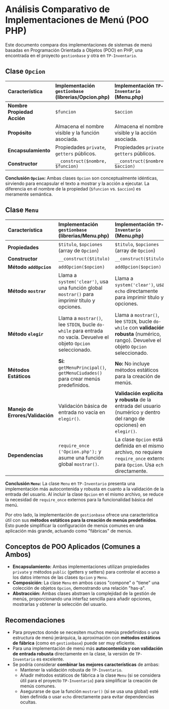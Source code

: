 # Análisis Comparativo de Implementaciones de Menú (POO PHP)

Este documento compara dos implementaciones de sistemas de menú basadas en Programación Orientada a Objetos (POO) en PHP, una encontrada en el proyecto `gestionbase` y otra en `TP-Inventario`.

## Clase `Opcion`

| Característica | Implementación `gestionbase` (librerias/Opcion.php) | Implementación `TP-Inventario` (Menu.php) |
| :--- | :--- | :--- |
| **Nombre Propiedad Acción** | `$funcion` | `$accion` |
| **Propósito** | Almacena el nombre visible y la función asociada. | Almacena el nombre visible y la acción asociada. |
| **Encapsulamiento** | Propiedades `private`, `getters` públicos. | Propiedades `private`, `getters` públicos. |
| **Constructor** | `__construct($nombre, $funcion)` | `__construct($nombre, $accion)` |

**Conclusión `Opcion`:** Ambas clases `Opcion` son conceptualmente idénticas, sirviendo para encapsular el texto a mostrar y la acción a ejecutar. La diferencia en el nombre de la propiedad (`$funcion` vs. `$accion`) es meramente semántica.

## Clase `Menu`

| Característica | Implementación `gestionbase` (librerias/Menu.php) | Implementación `TP-Inventario` (Menu.php) |
| :--- | :--- | :--- |
| **Propiedades** | `$titulo`, `$opciones` (array de `Opcion`) | `$titulo`, `$opciones` (array de `Opcion`) |
| **Constructor** | `__construct($titulo)` | `__construct($titulo)` |
| **Método `addOpcion`** | `addOpcion($opcion)` | `addOpcion($opcion)` |
| **Método `mostrar`** | Llama a `system('clear')`, usa una función global `mostrar()` para imprimir título y opciones. | Llama a `system('clear')`, usa `echo` directamente para imprimir título y opciones. |
| **Método `elegir`** | Llama a `mostrar()`, lee `STDIN`, bucle `do-while` para entrada no vacía. Devuelve el objeto `Opcion` seleccionado. | Llama a `mostrar()`, lee `STDIN`, bucle `do-while` con **validación robusta** (numérico, rango). Devuelve el objeto `Opcion` seleccionado. |
| **Métodos Estáticos** | **Sí:** `getMenuPrincipal()`, `getMenuCiudades()` para crear menús predefinidos. | **No:** No incluye métodos estáticos para la creación de menús. |
| **Manejo de Errores/Validación** | Validación básica de entrada no vacía en `elegir()`. | **Validación explícita y robusta** de la entrada del usuario (numérico y dentro del rango de opciones) en `elegir()`. |
| **Dependencias** | `require_once ('Opcion.php');` y asume una función global `mostrar()`. | La clase `Opcion` está definida en el mismo archivo, no requiere `require_once` externo para `Opcion`. Usa `echo` directamente. |

**Conclusión `Menu`:** La clase `Menu` en `TP-Inventario` presenta una implementación más autocontenida y robusta en cuanto a la validación de la entrada del usuario. Al incluir la clase `Opcion` en el mismo archivo, se reduce la necesidad de `require_once` externos para la funcionalidad básica del menú.

Por otro lado, la implementación de `gestionbase` ofrece una característica útil con sus **métodos estáticos para la creación de menús predefinidos**. Esto puede simplificar la configuración de menús comunes en una aplicación más grande, actuando como "fábricas" de menús.

## Conceptos de POO Aplicados (Comunes a Ambos)

*   **Encapsulamiento:** Ambas implementaciones utilizan propiedades `private` y métodos `public` (getters y setters) para controlar el acceso a los datos internos de las clases `Opcion` y `Menu`.
*   **Composición:** La clase `Menu` en ambos casos "compone" o "tiene" una colección de objetos `Opcion`, demostrando una relación "has-a".
*   **Abstracción:** Ambas clases abstraen la complejidad de la gestión de menús, proporcionando una interfaz sencilla para añadir opciones, mostrarlas y obtener la selección del usuario.

## Recomendaciones

*   Para proyectos donde se necesiten muchos menús predefinidos o una estructura de menú jerárquica, la aproximación con **métodos estáticos de fábrica** (como en `gestionbase`) puede ser muy eficiente.
*   Para una implementación de menú más **autocontenida y con validación de entrada robusta** directamente en la clase, la versión de `TP-Inventario` es excelente.
*   Se podría considerar **combinar las mejores características** de ambas:
    *   Mantener la validación robusta de `TP-Inventario`.
    *   Añadir métodos estáticos de fábrica a la clase `Menu` (si se considera útil para el proyecto `TP-Inventario`) para simplificar la creación de menús comunes.
    *   Asegurarse de que la función `mostrar()` (si se usa una global) esté bien definida o usar `echo` directamente para evitar dependencias ocultas.
